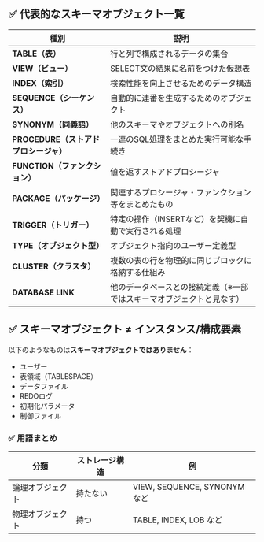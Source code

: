 ## ✅ 代表的なスキーマオブジェクト一覧

| 種別                        | 説明                                  |
| ------------------------- | ----------------------------------- |
| **TABLE（表）**              | 行と列で構成されるデータの集合                     |
| **VIEW（ビュー）**             | SELECT文の結果に名前をつけた仮想表                |
| **INDEX（索引）**             | 検索性能を向上させるためのデータ構造                  |
| **SEQUENCE（シーケンス）**       | 自動的に連番を生成するためのオブジェクト                |
| **SYNONYM（同義語）**          | 他のスキーマやオブジェクトへの別名                   |
| **PROCEDURE（ストアドプロシージャ）** | 一連のSQL処理をまとめた実行可能な手続き               |
| **FUNCTION（ファンクション）**     | 値を返すストアドプロシージャ                      |
| **PACKAGE（パッケージ）**        | 関連するプロシージャ・ファンクション等をまとめたもの          |
| **TRIGGER（トリガー）**         | 特定の操作（INSERTなど）を契機に自動で実行される処理       |
| **TYPE（オブジェクト型）**         | オブジェクト指向のユーザー定義型                    |
| **CLUSTER（クラスタ）**         | 複数の表の行を物理的に同じブロックに格納する仕組み           |
| **DATABASE LINK**         | 他のデータベースとの接続定義（※一部ではスキーマオブジェクトと見なす） |
## ✅ スキーマオブジェクト ≠ インスタンス/構成要素

以下のようなものは**スキーマオブジェクトではありません**：

- ユーザー
- 表領域（TABLESPACE）
- データファイル
- REDOログ
- 初期化パラメータ
- 制御ファイル
### ✅ 用語まとめ

| 分類       | ストレージ構造 | 例                          |
| -------- | ------- | -------------------------- |
| 論理オブジェクト | 持たない    | VIEW, SEQUENCE, SYNONYM など |
| 物理オブジェクト | 持つ      | TABLE, INDEX, LOB など       |
